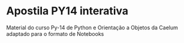 # Apostila PY14 interativa
Material do curso Py-14 de Python e Orientação a Objetos da Caelum adaptado para o formato de Notebooks
